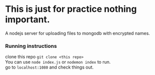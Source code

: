 # This is just for practice nothing important. 

A nodejs server for uploading files to mongodb with encrypted names.

### Running instructions

clone this repo ``` git clone <this repo> ``` <br>
You can use ```node index.js``` or ```nodemon index``` to run. <br>
go to ```localhost:1080``` and check things out.
